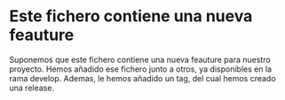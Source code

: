 # Este fichero contiene una nueva feauture

Suponemos que este fichero contiene una nueva feauture para nuestro proyecto.
Hemos añadido ese fichero junto a otros, ya disponibles en la rama develop.
Ademas, le hemos añadido un tag, del cual hemos creado una release.